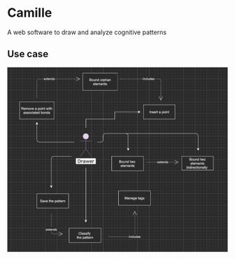 # Camille

A web software to draw and analyze cognitive patterns

## Use case

![alt text](use-case.png)
